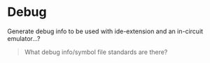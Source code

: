 # Debug

Generate debug info to be used with ide-extension and an in-circuit emulator...?

> What debug info/symbol file standards are there?